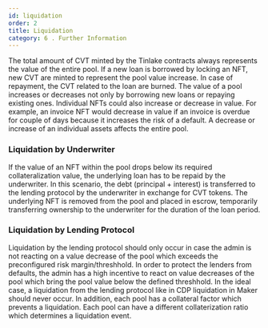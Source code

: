 ```yaml
---
id: liquidation
order: 2
title: Liquidation
category: 6 . Further Information
---
```


The total amount of CVT minted by the Tinlake contracts always represents the value of the entire pool. If a new loan is borrowed by locking an NFT, new CVT are minted to represent the pool value increase.  In case of repayment, the CVT related to the loan are burned. The value of a pool increases or decreases not only by borrowing new loans or repaying existing ones. Individual NFTs could also increase or decrease in value. For example, an invoice NFT would decrease in value if an invoice is overdue for couple of days because it increases the risk of a default. A decrease or increase of an individual assets affects the entire pool.

### Liquidation by Underwriter
If the value of an NFT within the pool drops below its required collateralization value, the underlying loan has to be repaid by the underwriter. In this scenario, the debt (principal + interest) is transferred to the lending protocol by the underwriter in exchange for CVT tokens. The underlying NFT is removed from the pool and placed in escrow, temporarily transferring ownership to the underwriter for the duration of the loan period.


### Liquidation by Lending Protocol
Liquidation by the lending protocol should only occur in case the admin is not reacting on a value decrease of the pool which exceeds the preconfigured risk margin/threshhold. In order to protect the lenders from defaults, the admin has a high incentive to react on value decreases of the pool which bring the pool value below the defined threshhold. In the ideal case, a liquidation from the lending protocol like in CDP liquidation in Maker should never occur. In addition, each pool has a collateral factor which prevents a liquidation.
Each pool can have a different collaterization ratio which determines a liquidation event.
